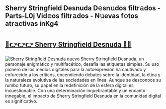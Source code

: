 ## Sherry Stringfield Desnuda D𝚎sn𝚞dos filtr𝚊dos - Parts-L0j Vid𝚎os filtr𝚊dos - N𝚞evas f𝚘tos atr𝚊ctivas inKg4

# <h2><a href="http://mbcxae.tromn.icu/?c=Sherry+Stringfield+Desnuda">🔗👉👉👉 Sherry Stringfield Desnuda 🔗🔗</a></h2>

[![Sherry Stringfield Desnuda nuevo](https://i.imgur.com/pEAQMta.gif)](http://mbcxae.tromn.icu/?c=Sherry+Stringfield+Desnuda)
Sherry Stringfield Desnuda, un personaje enigmático y multifacético, desafía las etiquetas simples. Su uso pionero de los medios digitales para la autoexpresión ha cautivado y enfurecido a los críticos, encendiendo debates sobre la identidad, la ética y la naturaleza evolutiva de las sociedades en línea. Aunque se desconoce su rumbo futuro, su papel en la redefinición de la esfera digital es incuestionable. Con una determinación inquebrantable y un encanto innegable, el impacto de Sherry Stringfield Desnuda en la comunidad digital es significativo.
